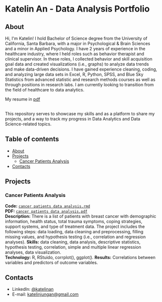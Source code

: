 # Katelin An - Data Analysis Portfolio 

## About

Hi, I'm Katelin! I hold Bachelor of Science degree from the University of California, Santa Barbara, with a major in Psychological & Brain Sciences and a minor in Applied Psychology. I have 2 years of experience in the healthcare industry, where I held roles such as behavior therapist and clinical supervisor. In these roles, I collected behavior and skill acquisition goal data and created visualizations (i.e., graphs) to analyze data trends and make data-driven decisions. I have gained experience cleaning, coding, and analyzing large data sets in Excel, R, Python, SPSS, and Blue Sky Statistics from advanced statistic and research methods courses as well as through positions in research labs. I am currently looking to transition from the field of healthcare to data analytics.       

My resume in [pdf](https://github.com/katelinan/katelinan.github.io/blob/05e0ea296e0f402d19043d97b6eb35268f668301/Katelin%20An%20Resume%202023.pdf)

<br>
This repository serves to showcase my skills and as a platform to share my projects, and a way to track my progress in Data Analytics and Data Science-related topics.  
<br>

## Table of contents
- [About](#about)
- [Projects](#projects)
	+ [Cancer Patients Analysis](#cancer-patients-analysis)
- [Contacts](#contacts)

## Projects

### Cancer Patients Analysis
**Code:** [`cancer patients data analysis.rmd`](https://github.com/katelinan/katelinan.github.io/blob/8cba0958e18b960ddb60b067e388663075537473/Cancer%20Patients%20Data%20Analysis.Rmd)   
**PDF:** [`cancer patients data analysis.pdf`](https://github.com/katelinan/katelinan.github.io/blob/8cba0958e18b960ddb60b067e388663075537473/Cancer-Patients-Data-Analysis.pdf)   
**Description:** There is a list of patients with breast cancer with demographic information, health status, total trauma symptoms, coping strategies, support systems, and type of treatment data. The project includes the following steps: data loading, data cleaning and preprocessing, filling missing values, and hypothesis testing (i.e., correlation and regression analyses).
**Skills:** data cleaning, data analysis, descriptive statistics, hypothesis testing, correlation, simple and multiple linear regression analyses, data visualization.  
**Technology:** R, RStuido, corrplot(), ggplot().
**Results:** Correlations between variables and predictors of outcome variables.

## Contacts
- LinkedIn: [@katelinan](https://www.linkedin.com/in/katelinjungan)
- E-mail: katelinjungan@gmail.com
